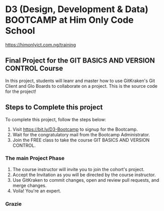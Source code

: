 # D3 (Design, Development & Data) BOOTCAMP at Him Only Code School
https://himonlyict.com.ng/training

## Final Project for the GIT BASICS AND VERSION CONTROL Course

In this project, students will leanr and master how to use GitKraken's Git Client and Glo Boards to collaborate on a project. This is the source code for the project! 

## Steps to Complete this project

To complete this project, follow the steps below: 
1. Visit https://bit.ly/D3-Bootcamp to signup for the Bootcamp. 
2. Wait for the congratulatory mail from the Bootcamp Administrator.
3. Join the FREE class to take the course GIT BASICS AND VERSION CONTROL.

### The main Project Phase
1. The course instructor will invite you to join the cohort's project.
2. Accept the Invitation as you will be directed by the course instructor. 
3. Use GitKraken to commit changes, open and review pull requests, and merge changes. 
4. Voila! You're an expert. 

### Grazie

